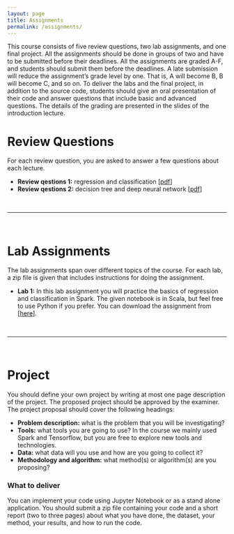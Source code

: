 ```yaml
---
layout: page
title: Assignments
permalink: /assignments/
---
```

This course consists of five review questions, two lab assignments, and one final project. All the assignments should be done in groups of two and have to be submitted before their deadlines. 
All the assignments are graded A-F, and students should submit them before the deadlines. A late submission will reduce the assignment’s grade level by one. That is, A will become B, B will become C, 
and so on. To deliver the labs and the final project, in addition to the source code, students should give an oral presentation of their code and answer questions that include basic and advanced questions. 
The details of the grading are presented in the slides of the introduction lecture.

# Review Questions
For each review question, you are asked to answer a few questions about each lecture.
* **Review qestions 1:** regression and classification [[pdf](/assignments/review_questions1.pdf)]
* **Review qestions 2:** decision tree and deep neural network [[pdf](/assignments/review_questions2.pdf)]
<br>
<hr>
<br>

# Lab Assignments
The lab assignments span over different topics of the course. For each lab, a zip file is given that includes instructions for doing the assignment.

* **Lab 1:** In this lab assignment you will practice the basics of regression and classification in Spark. The given notebook is in Scala, but feel free to use Python if you prefer. 
You can download the assignment from [[here](/assignments/lab1.zip)].
<br>
<hr>
<br>

# Project
You should define your own project by writing at most one page description of the project. The proposed project should be approved by the examiner. The project proposal should cover the following headings:
* **Problem description:** what is the problem that you will be investigating?
* **Tools:** what tools you are going to use? In the course we mainly used Spark and Tensorflow, but you are free to explore new tools and technologies.
* **Data:** what data will you use and how are you going to collect it? 
* **Methodology and algorithm:** what method(s) or algorithm(s) are you proposing? 

### What to deliver
You can implement your code using Jupyter Notebook or as a stand alone application. You should submit a zip file containing your code and a short report (two to three pages) about what you have done, the dataset, your method, your results, and how to run the code.
